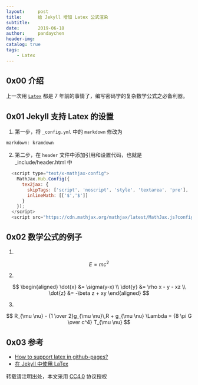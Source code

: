 ```yaml
---
layout:     post
title:      给 Jekyll 增加 Latex 公式渲染
subtitle:
date:       2019-06-18
author:     pandaychen
header-img:
catalog: true
tags:
    - Latex
---
```


##  0x00  介绍
上一次用 [`Latex`](https://zh.wikipedia.org/wiki/LaTeX) 都是 7 年前的事情了，编写密码学的复杂数学公式之必备利器。

##  0x01  Jekyll 支持 Latex 的设置

1.  第一步，将 `_config.yml` 中的 `markdown` 修改为
``` js
markdown: kramdown
```
2. 第二步，在 `header` 文件中添加引用和设置代码，也就是_include/header.html 中
``` js
  <script type="text/x-mathjax-config">
    MathJax.Hub.Config({
      tex2jax: {
        skipTags: ['script', 'noscript', 'style', 'textarea', 'pre'],
        inlineMath: [['$','$']]
      }
    });
  </script>
  <script src="https://cdn.mathjax.org/mathjax/latest/MathJax.js?config=TeX-AMS-MML_HTMLorMML" type="text/javascript"></script>
```

##  0x02  数学公式的例子
1.
$$E=mc^2$$

2.
$$
\begin{aligned} \dot{x} &= \sigma(y-x) \\
\dot{y} &= \rho x - y - xz \\
\dot{z} &= -\beta z + xy \end{aligned}
$$

3.
$$
R_{\mu \nu} - {1 \over 2}g_{\mu \nu}\,R + g_{\mu \nu} \Lambda
= {8 \pi G \over c^4} T_{\mu \nu}
$$

##  0x03  参考
-   [How to support latex in github-pages?](https://stackoverflow.com/questions/26275645/how-to-support-latex-in-github-pages)
-   [在 Jekyll 中使用 LaTex](https://lloyar.github.io/2018/10/08/mathjax-in-jekyll.html)

转载请注明出处，本文采用 [CC4.0](http://creativecommons.org/licenses/by-nc-nd/4.0/) 协议授权